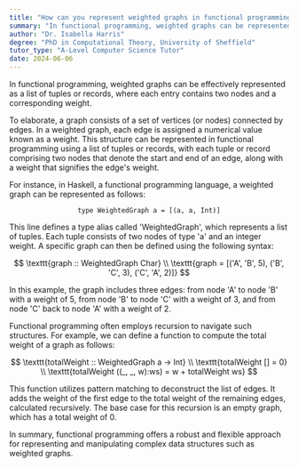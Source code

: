 ```yaml
---
title: "How can you represent weighted graphs in functional programming?"
summary: "In functional programming, weighted graphs can be represented as a list of tuples or records, each containing two nodes and a weight."
author: "Dr. Isabella Harris"
degree: "PhD in Computational Theory, University of Sheffield"
tutor_type: "A-Level Computer Science Tutor"
date: 2024-06-06
---
```


In functional programming, weighted graphs can be effectively represented as a list of tuples or records, where each entry contains two nodes and a corresponding weight.

To elaborate, a graph consists of a set of vertices (or nodes) connected by edges. In a weighted graph, each edge is assigned a numerical value known as a weight. This structure can be represented in functional programming using a list of tuples or records, with each tuple or record comprising two nodes that denote the start and end of an edge, along with a weight that signifies the edge's weight.

For instance, in Haskell, a functional programming language, a weighted graph can be represented as follows:

$$
\texttt{type WeightedGraph a = [(a, a, Int)]}
$$

This line defines a type alias called 'WeightedGraph', which represents a list of tuples. Each tuple consists of two nodes of type 'a' and an integer weight. A specific graph can then be defined using the following syntax:

$$
\texttt{graph :: WeightedGraph Char} \\
\texttt{graph = [('A', 'B', 5), ('B', 'C', 3), ('C', 'A', 2)]}
$$

In this example, the graph includes three edges: from node 'A' to node 'B' with a weight of $5$, from node 'B' to node 'C' with a weight of $3$, and from node 'C' back to node 'A' with a weight of $2$.

Functional programming often employs recursion to navigate such structures. For example, we can define a function to compute the total weight of a graph as follows:

$$
\texttt{totalWeight :: WeightedGraph a -> Int} \\
\texttt{totalWeight [] = 0} \\
\texttt{totalWeight ((_, _, w):ws) = w + totalWeight ws}
$$

This function utilizes pattern matching to deconstruct the list of edges. It adds the weight of the first edge to the total weight of the remaining edges, calculated recursively. The base case for this recursion is an empty graph, which has a total weight of $0$.

In summary, functional programming offers a robust and flexible approach for representing and manipulating complex data structures such as weighted graphs.
    